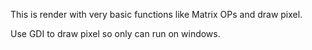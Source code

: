 This is render with very basic functions like Matrix OPs and draw pixel.

Use GDI to draw pixel so only can run on windows.